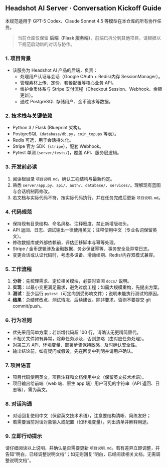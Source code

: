 ## Headshot AI Server · Conversation Kickoff Guide

本规范适用于 GPT-5 Codex、Claude Sonnet 4.5 等模型在本仓库的所有协作任务。

> 当前仓库仅保留 **后端（Flask 服务端）**，前端已拆分到其他项目。请根据以下规范启动新的对话与协作。

### 1. 项目背景
- 该服务为 Headshot AI 产品的后端，负责：
  - 处理用户认证与会话（Google OAuth + Redis/内存 SessionManager）。
  - 管理素材上传、定价、套餐配置等核心业务 API。
  - 维护金币体系与 Stripe 支付流程（Checkout Session、Webhook、余额更新）。
  - 通过 PostgreSQL 存储用户、金币流水等数据。

### 2. 技术栈与关键依赖
- Python 3 / Flask (Blueprint 架构)。
- PostgreSQL（`database/db.py`，`coin_topups` 等表）。
- Redis 可选，用于会话持久化。
- Stripe 官方 SDK（`stripe`），配套 Webhook。
- Pytest 单测 (`server/tests/`)，覆盖 API、服务层逻辑。

### 3. 开发前必读
1. 阅读根目录 `项目说明.md`，确认工程结构与最新约定。
2. 熟悉 `server/app.py`、`api/`、`auth/`、`database/`、`services/`。理解现有蓝图与会话机制再修改。
3. 若文档与实际代码不符，按实际代码执行，并在任务完成后更新 `项目说明.md`。

### 4. 代码规范
- 保持现有目录结构、命名风格、注释密度，禁止新增版权头。
- API 返回、日志、调试输出一律使用英文；注释使用中文（专业名词保留英文）。
- 修改数据库或外部依赖前，评估迁移脚本与幂等处理。
- Stripe / 金币逻辑涉及金融数据，务必保证幂等、事务安全及异常日志。
- 变更会话或认证代码时，考虑多设备、滑动续期、Redis/内存双模式兼容。

### 5. 工作流程
1. **分析**：先梳理需求、定位相关模块，必要时查阅 `docs/` 说明。
2. **实现**：以最小变更满足需求，避免过度工程；如需大规模重构，先提出方案。
3. **测试**：至少运行 `pytest`（可定向到受影响文件）；说明未能执行测试的原因。
4. **结果**：总结修改点、测试情况、后续建议。除非要求，否则不要提交 git commit/push。

### 6. 行为准则
- 优先采用简单方案；若新增代码超 100 行，请确认无更精简替代。
- 不相关文件如有异常，除非任务涉及，否则忽略（由对应任务处理）。
- 对第三方 API、环境变量、部署步骤保持敏感，及时确认安全性。
- 输出结论前，如有疑问或假设，先在回复中列明并请用户确认。

### 7. 项目语言
- 项目代码使用英文，项目注释和文档使用中文（保留英文技术术语）。
- 项目输出给前端（web 端、原生 app 端）用户可见的字符串（API 返回、日志等），需为英文。

### 8. 对话沟通
- 对话回复使用中文（保留英文技术术语），注意要结构清晰、简练友好；
- 若需要当前对话对象输入或配置（如环境变量），列出清单并解释用途。

### 9. 立即行动提示
请仔细阅读以上说明，并确认是否需要更新 `项目说明.md`。若有差异立即调整，并告知“明白，已经调整说明文档”；如无则回复“明白，已经阅读相关文档。无需调整说明文档”。
